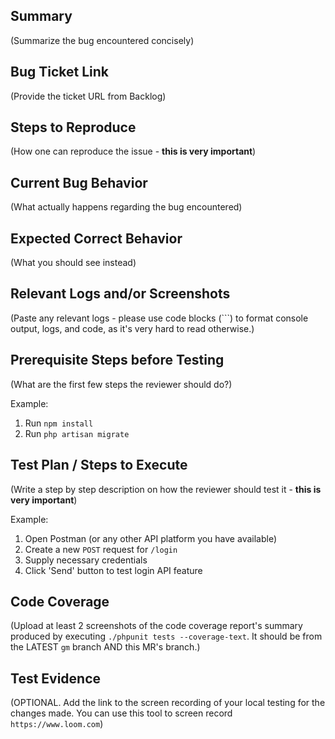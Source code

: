 ## Summary

(Summarize the bug encountered concisely)

## Bug Ticket Link

(Provide the ticket URL from Backlog)

## Steps to Reproduce

(How one can reproduce the issue - **this is very important**)

## Current Bug Behavior

(What actually happens regarding the bug encountered)

## Expected Correct Behavior

(What you should see instead)

## Relevant Logs and/or Screenshots

(Paste any relevant logs - please use code blocks (```) to format console output, logs, and code, as
it's very hard to read otherwise.)

## Prerequisite Steps before Testing

(What are the first few steps the reviewer should do?)

Example:    
1. Run `npm install`
2. Run `php artisan migrate`

## Test Plan / Steps to Execute

(Write a step by step description on how the reviewer should test it - **this is very important**)

Example:    
1. Open Postman (or any other API platform you have available)
2. Create a new `POST` request for `/login`
3. Supply necessary credentials
3. Click 'Send' button to test login API feature

## Code Coverage

(Upload at least 2 screenshots of the code coverage report's summary produced by executing `./phpunit tests --coverage-text`. It should be from the LATEST `gm` branch AND this MR's branch.)

## Test Evidence

(OPTIONAL. Add the link to the screen recording of your local testing for the changes made. You can use this tool to screen record `https://www.loom.com`)